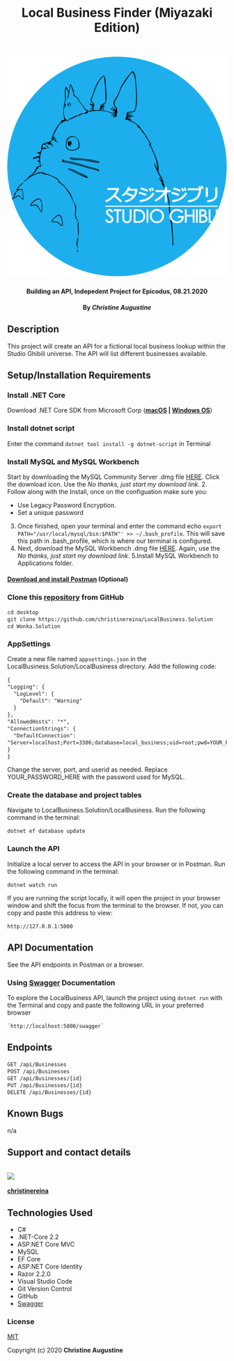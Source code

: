 # <h1 align = "center"> Local Business Finder (Miyazaki Edition)

<img align = "center">

![Preview](miyazaki_preview.png)

##### <h4 align = "center">  Building an API, Indepedent Project for Epicodus, 08.21.2020

#### <h4 align = "center"> By _**Christine Augustine**_

## Description

This project will create an API for a fictional local business lookup within the Studio Ghibili universe. The API will list different businesses available.  

## Setup/Installation Requirements 

### Install .NET Core 

Download .NET Core SDK from Microsoft Corp  (**[macOS](https://dotnet.microsoft.com/download/dotnet-core/thank-you/sdk-2.2.106-macos-x64-installer) | [Windows OS](https://dotnet.microsoft.com/download/dotnet-core/thank-you/sdk-2.2.203-windows-x64-installer)**)

### Install dotnet script

Enter the command `dotnet tool install -g dotnet-script` in Terminal 

### Install MySQL and MySQL Workbench

Start by downloading the MySQL Community Server .dmg file [HERE](https://dev.mysql.com/downloads/file/?id=484914). Click the download icon. Use the *No thanks, just start my download link*.
2. Follow along with the Install, once on the configuation make sure you:
- Use Legacy Password Encryption.
- Set a unique password
3. Once finished, open your terminal and enter the command echo `export PATH="/usr/local/mysql/bin:$PATH"' >> ~/.bash_profile`. This will save this path in .bash_profile, which is where our terminal is configured.
4. Next, download the MySQL Workbench .dmg file [HERE](https://dev.mysql.com/downloads/file/?id=484391). Again, use the *No thanks, just start my download link*.
5.Install MySQL Workbench to Applications folder.

#### [Download and install Postman](https://www.postman.com/downloads/)  (Optional) 

### Clone this [repository](https://github.com/christinereina/LocalBusiness.Solution) from GitHub
```
cd desktop
git clone https://github.com/christinereina/LocalBusiness.Solution
cd Wonka.Solution
```

### AppSettings

 Create a new file named `appsettings.json` in the LocalBusiness.Solution/LocalBusiness directory. Add the following code:
  
  ```
{
  "Logging": {
    "LogLevel": {
      "Default": "Warning"
    }
  },
  "AllowedHosts": "*",
  "ConnectionStrings": {
    "DefaultConnection": "Server=localhost;Port=3306;database=local_business;uid=root;pwd=YOUR_PASSWORD_HERE;"
  }
}
  ```
Change the server, port, and userid as needed. Replace YOUR_PASSWORD_HERE with the password used for MySQL.

### Create the database and project tables

Navigate to LocalBusiness.Solution/LocalBusiness. Run the following command in the terminal:

```
dotnet ef database update
```
### Launch the API

Initialize a local server to access the API in your browser or in Postman. Run the following command in the terminal:

```
dotnet watch run
```

If you are running the script locally, it will open the project in your browser window and shift the focus from the terminal to the browser. If not, you can copy and paste this address to view:

```
http://127.0.0.1:5000
```

## API Documentation

See the API endpoints in Postman or a browser.

### Using [Swagger](https://swagger.io/) Documentation
To explore the LocalBusiness API, launch the project using `dotnet run` with the Terminal and copy and paste the following URL in your preferred browser

```
`http://localhost:5000/swagger`
```

## Endpoints

```
GET /api/Businesses
POST /api/Businesses
GET /api/Businesses/{id}
PUT /api/Businesses/{id}
DELETE /api/Businesses/{id}
```

## Known Bugs

n/a

## Support and contact details

<p>
    <br>
    <a href="https://github.com/christinereina">
        <img src="https://avatars3.githubusercontent.com/u/59573479?s=60&v=4">
    </a>
    </p>
    <p>
        <a href="https://github.com/christinereina">
            <strong>christinereina</strong>
        </a>
</p>

## Technologies Used

* C# 
* .NET-Core 2.2
* ASP.NET Core MVC
* MySQL
* EF Core
* ASP.NET Core Identity
* Razor 2.2.0
* Visual Studio Code
* Git Version Control 
* GitHub
* [Swagger](https://swagger.io/)


### License

[MIT](https://mit-license.org/)

Copyright (c) 2020 **Christine Augustine**